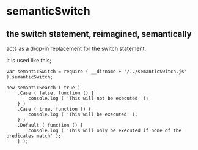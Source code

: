 semanticSwitch
==============

the switch statement, reimagined, semantically
--------------

acts as a drop-in replacement for the switch statement.

It is used like this;

    var semanticSwitch = require ( __dirname + '/../semanticSwitch.js' ).semanticSwitch;

    new semanticSearch ( true )
        .Case ( false, function () {
            console.log ( 'This will not be executed' );
        } )
        .Case ( true, function () {
            console.log ( 'This will be executed' );
        } )
        .Default ( function () {
            console.log ( 'This will only be executed if none of the predicates match' );
        } );

            
